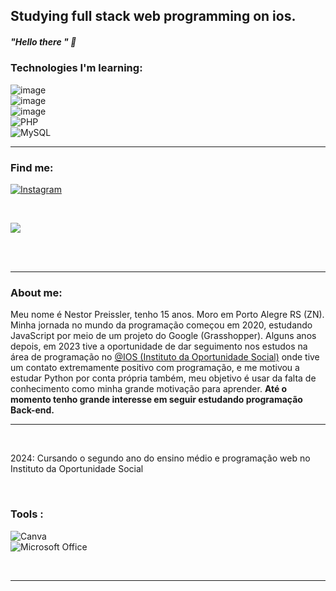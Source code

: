 

## Studying  full stack web programming on ios.

##### "Hello there " 👋
 

### Technologies I'm learning:
![image](https://github.com/MarquinCss/Aula-de-ReadMe-md/assets/115740827/1be7d6a3-660d-4b24-aa1a-690e790db457) <br>![image](https://github.com/MarquinCss/Aula-de-ReadMe-md/assets/115740827/a3d3f463-6dcc-481c-b402-51f40caa1cf6) <br> ![image](https://github.com/MarquinCss/Aula-de-ReadMe-md/assets/115740827/f7d3d8a8-231e-4e1c-a771-b5b3c516a743) <br> ![PHP](https://img.shields.io/badge/php-%23777BB4.svg?style=for-the-badge&logo=php&logoColor=white) <br> ![MySQL](https://img.shields.io/badge/mysql-%2300f.svg?style=for-the-badge&logo=mysql&logoColor=white)
___


### Find me:
<a href="https://www.instagram.com/httpreissler/">![Instagram](https://img.shields.io/badge/Instagram-%23E4405F.svg?style=for-the-badge&logo=Instagram&logoColor=white)</a>

<br> 

<div align="left"> 

  
 <a align="left" href="https://github.com/MarquinCss/github-readme-stats"><img align="center" src="https://github-readme-stats.vercel.app/api/top-langs/?username=nPreissler&layout=compact&theme=dark&hide_border=true" /></a> 

</img>
</div>
<br> <br>


____
### About me:
 <p> Meu nome é Nestor Preissler, tenho 15 anos. Moro em Porto Alegre RS (ZN). Minha jornada no mundo da programação começou em 2020, estudando JavaScript por meio de um projeto do Google (Grasshopper). Alguns anos depois, em 2023 tive a oportunidade de dar seguimento nos estudos na área de programação no <a href="https://www.instagram.com/iosoficial/">@IOS (Instituto da Oportunidade Social)</a> onde tive um contato extremamente positivo com programação, e me motivou a estudar Python por conta própria também, meu objetivo é usar da falta de conhecimento como minha grande motivação para aprender. <strong>Até o momento tenho grande interesse em seguir estudando programação Back-end.</strong>

  ___
 <p><br></p>
 <p>
  2024: Cursando o segundo ano do ensino médio e programação web no Instituto da Oportunidade Social
</p>
<p><br></p>
<p align="left">
</p>

### Tools :  <br> 
  ![Canva](https://img.shields.io/badge/Canva-%2300C4CC.svg?style=for-the-badge&logo=Canva&logoColor=white)
  <br>
  ![Microsoft Office](https://img.shields.io/badge/Microsoft_Office-D83B01?style=for-the-badge&logo=microsoft-office&logoColor=white)

  <p><br></p>

  ___
 


